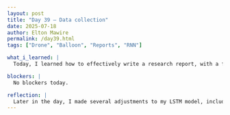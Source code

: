 ```yaml
---
layout: post
title: "Day 39 – Data collection"
date: 2025-07-18
author: Elton Mawire
permalink: /day39.html
tags: ["Drone", "Balloon", "Reports", "RNN"]

what_i_learned: |
  Today, I learned how to effectively write a research report, with a focus on structuring abstracts and introductions to clearly communicate the purpose, methods, and significance of our work. During our writing session, I also practiced how to summarize academic papers by identifying key points, objectives, and results—skills that are essential for both understanding literature and writing our own publication. Additionally, I reviewed the architecture of Convolutional Neural Networks (CNNs), learning how they process spatial data through convolutional layers, pooling, and feature extraction, and how they differ from LSTMs in handling time-series data.

blockers: |
  No blockers today.

reflection: |
  Later in the day, I made several adjustments to my LSTM model, including tuning hyperparameters and setting the date column as the time index to better align with the 30-minute intervals in our dataset. While these changes helped refine the model's temporal structure, the performance gains were modest, with only a slight increase in R²—from 0.70 to 0.73. This showed me that not all changes produce dramatic improvements, but small enhancements still contribute to a more robust and reliable model. It was a good reminder of the iterative nature of model development and the importance of understanding both the strengths and limits of our approaches.
---
```

